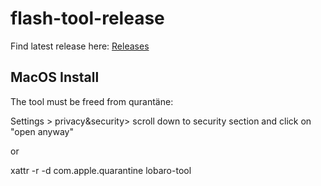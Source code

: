 # flash-tool-release

Find latest release here: [Releases](https://github.com/lobaro/flash-tool-release/releases)

## MacOS Install

The tool must be freed from qurantäne:

Settings > privacy&security> scroll down to security section and click on "open anyway"

or

xattr -r -d com.apple.quarantine lobaro-tool
